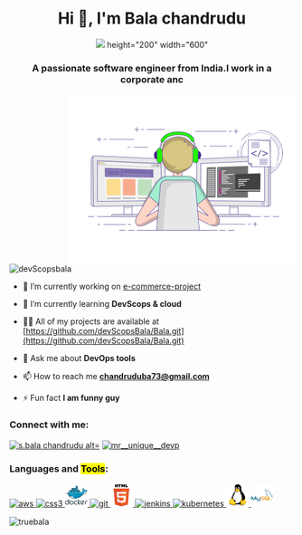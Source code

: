 <h1 align="center">Hi 👋, I'm Bala chandrudu</h1>
<div align="center"> <img src="https://cdn.educba.com/academy/wp-content/uploads/2019/11/DevOps-Engineer.jpg"> height="200" width="600" </div>
<h3 align="center">A passionate software engineer from India.I work in a corporate anc</h3>
<img align="right" alt="Coding" width="400" src="https://raw.githubusercontent.com/devSouvik/devSouvik/master/gif3.gif">

<p align="left"> <img src="https://komarev.com/ghpvc/?username=devScopsBala&label=Profile%20views&color=0e75b6&style=flat" alt="devScopsbala" /> </p>

- 🔭 I’m currently working on [e-commerce-project](https://github.com/truebala/E-Commerce.git)

- 🌱 I’m currently learning **DevScops & cloud**

- 👨‍💻 All of my projects are available at [https://github.com/devScopsBala/Bala.git](https://github.com/devScopsBala/Bala.git)

- 💬 Ask me about **DevOps tools**

- 📫 How to reach me **chandruduba73@gmail.com**

- ⚡ Fun fact **I am funny guy**

<h3 align="left">Connect with me:</h3>
<p align="left">
<a href="https://linkedin.com/in/s.bala chandrudu" target="blank"><img align="center" src="https://images.unsplash.com/photo-1611944212129-29977ae1398c?ixlib=rb-4.0.3&ixid=M3wxMjA3fDB8MHxzZWFyY2h8Mnx8bGlua2VkaW58ZW58MHx8MHx8fDA%3D&w=1000&q=80" alt="s.bala chandrudu alt="s.bala chandrudu" height="30" width="40" /></a>
<a href="https://instagram.com/mr__unique__devp" target="blank"><img align="center" src="https://instasize.com/_next/image?url=https%3A%2F%2Fres.cloudinary.com%2Fmunkee%2Fimage%2Fupload%2Fv1677712288%2Finstasize-website%2Flearn%2Flrm1ehuepxxgjntqr1hx.webp&w=3840&q=75" alt="mr__unique__devp" height="30" width="40" /></a>
</p>

<h3 align="left">Languages and <mark>Tools</mark>:</h3>
<p align="left"> <a href="https://aws.amazon.com" target="_blank" rel="noreferrer"> <img src="https://upload.wikimedia.org/wikipedia/commons/thumb/9/93/Amazon_Web_Services_Logo.svg/1200px-Amazon_Web_Services_Logo.svg.png" alt="aws" width="40" height="40"/> </a> <a href="https://www.w3schools.com/css/" target="_blank" rel="noreferrer"> <img src="https://cdn.mos.cms.futurecdn.net/Vp9WvV7YKdH4k8sKRePcE8.jpg" alt="css3" width="40" height="40"/> </a> <a href="https://www.docker.com/" target="_blank" rel="noreferrer"> <img src="https://raw.githubusercontent.com/devicons/devicon/master/icons/docker/docker-original-wordmark.svg" alt="docker" width="40" height="40"/> </a> <a href="https://git-scm.com/" target="_blank" rel="noreferrer"> <img src="https://www.vectorlogo.zone/logos/git-scm/git-scm-icon.svg" alt="git" width="40" height="40"/> </a> <a href="https://www.w3.org/html/" target="_blank" rel="noreferrer"> <img src="https://raw.githubusercontent.com/devicons/devicon/master/icons/html5/html5-original-wordmark.svg" alt="html5" width="40" height="40"/> </a> <a href="https://www.jenkins.io" target="_blank" rel="noreferrer"> <img src="https://www.vectorlogo.zone/logos/jenkins/jenkins-icon.svg" alt="jenkins" width="40" height="40"/> </a> <a href="https://kubernetes.io" target="_blank" rel="noreferrer"> <img src="https://www.vectorlogo.zone/logos/kubernetes/kubernetes-icon.svg" alt="kubernetes" width="40" height="40"/> </a> <a href="https://www.linux.org/" target="_blank" rel="noreferrer"> <img src="https://raw.githubusercontent.com/devicons/devicon/master/icons/linux/linux-original.svg" alt="linux" width="40" height="40"/> </a> <a href="https://www.mysql.com/" target="_blank" rel="noreferrer"> <img src="https://raw.githubusercontent.com/devicons/devicon/master/icons/mysql/mysql-original-wordmark.svg" alt="mysql" width="40" height="40"/> </a> </p>

<p><img align="center" src="https://github-readme-stats.vercel.app/api/top-langs?username=truebala&show_icons=true&locale=en&layout=compact" alt="truebala" /></p>
